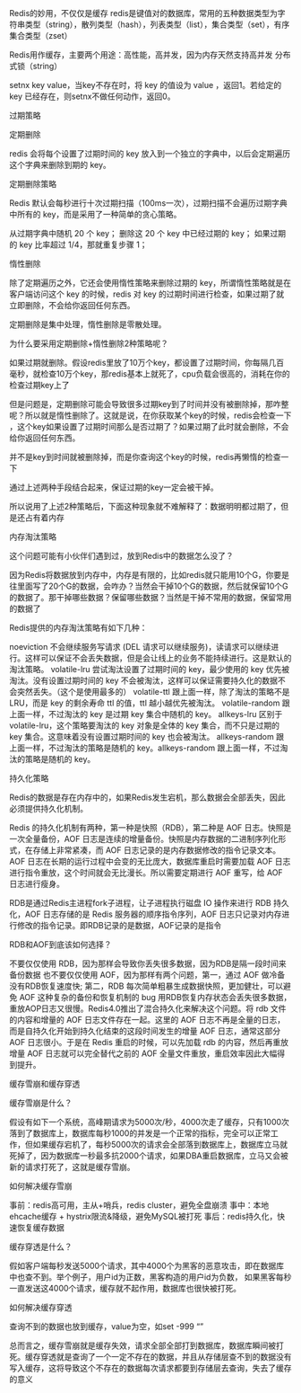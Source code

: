 Redis的妙用，不仅仅是缓存
redis是键值对的数据库，常用的五种数据类型为字符串类型（string），散列类型（hash），列表类型（list），集合类型（set），有序集合类型（zset）

Redis用作缓存，主要两个用途：高性能，高并发，因为内存天然支持高并发
分布式锁（string）

setnx key value，当key不存在时，将 key 的值设为 value ，返回1。若给定的 key 已经存在，则setnx不做任何动作，返回0。

过期策略

定期删除

redis 会将每个设置了过期时间的 key 放入到一个独立的字典中，以后会定期遍历这个字典来删除到期的 key。

定期删除策略

Redis 默认会每秒进行十次过期扫描（100ms一次），过期扫描不会遍历过期字典中所有的 key，而是采用了一种简单的贪心策略。

从过期字典中随机 20 个 key；
删除这 20 个 key 中已经过期的 key；
如果过期的 key 比率超过 1/4，那就重复步骤 1；

惰性删除

除了定期遍历之外，它还会使用惰性策略来删除过期的 key，所谓惰性策略就是在客户端访问这个 key 的时候，redis 对 key 的过期时间进行检查，如果过期了就立即删除，不会给你返回任何东西。

定期删除是集中处理，惰性删除是零散处理。

为什么要采用定期删除+惰性删除2种策略呢？

如果过期就删除。假设redis里放了10万个key，都设置了过期时间，你每隔几百毫秒，就检查10万个key，那redis基本上就死了，cpu负载会很高的，消耗在你的检查过期key上了

但是问题是，定期删除可能会导致很多过期key到了时间并没有被删除掉，那咋整呢？所以就是惰性删除了。这就是说，在你获取某个key的时候，redis会检查一下 ，这个key如果设置了过期时间那么是否过期了？如果过期了此时就会删除，不会给你返回任何东西。

并不是key到时间就被删除掉，而是你查询这个key的时候，redis再懒惰的检查一下

通过上述两种手段结合起来，保证过期的key一定会被干掉。

所以说用了上述2种策略后，下面这种现象就不难解释了：数据明明都过期了，但是还占有着内存

内存淘汰策略


这个问题可能有小伙伴们遇到过，放到Redis中的数据怎么没了？

因为Redis将数据放到内存中，内存是有限的，比如redis就只能用10个G，你要是往里面写了20个G的数据，会咋办？当然会干掉10个G的数据，然后就保留10个G的数据了。那干掉哪些数据？保留哪些数据？当然是干掉不常用的数据，保留常用的数据了

Redis提供的内存淘汰策略有如下几种：

noeviction 不会继续服务写请求 (DEL 请求可以继续服务)，读请求可以继续进行。这样可以保证不会丢失数据，但是会让线上的业务不能持续进行。这是默认的淘汰策略。
volatile-lru 尝试淘汰设置了过期时间的 key，最少使用的 key 优先被淘汰。没有设置过期时间的 key 不会被淘汰，这样可以保证需要持久化的数据不会突然丢失。（这个是使用最多的）
volatile-ttl 跟上面一样，除了淘汰的策略不是 LRU，而是 key 的剩余寿命 ttl 的值，ttl 越小越优先被淘汰。
volatile-random 跟上面一样，不过淘汰的 key 是过期 key 集合中随机的 key。
allkeys-lru 区别于 volatile-lru，这个策略要淘汰的 key 对象是全体的 key 集合，而不只是过期的 key 集合。这意味着没有设置过期时间的 key 也会被淘汰。
allkeys-random 跟上面一样，不过淘汰的策略是随机的 key。allkeys-random 跟上面一样，不过淘汰的策略是随机的 key。

持久化策略


Redis的数据是存在内存中的，如果Redis发生宕机，那么数据会全部丢失，因此必须提供持久化机制。

Redis 的持久化机制有两种，第一种是快照（RDB），第二种是 AOF 日志。快照是一次全量备份，AOF 日志是连续的增量备份。快照是内存数据的二进制序列化形式，在存储上非常紧凑，而 AOF 日志记录的是内存数据修改的指令记录文本。AOF 日志在长期的运行过程中会变的无比庞大，数据库重启时需要加载 AOF 日志进行指令重放，这个时间就会无比漫长。所以需要定期进行 AOF 重写，给 AOF 日志进行瘦身。

RDB是通过Redis主进程fork子进程，让子进程执行磁盘 IO 操作来进行 RDB 持久化，AOF 日志存储的是 Redis 服务器的顺序指令序列，AOF 日志只记录对内存进行修改的指令记录。即RDB记录的是数据，AOF记录的是指令

RDB和AOF到底该如何选择？

不要仅仅使用 RDB，因为那样会导致你丢失很多数据，因为RDB是隔一段时间来备份数据
也不要仅仅使用 AOF，因为那样有两个问题，第一，通过 AOF 做冷备没有RDB恢复速度快; 第二，RDB 每次简单粗暴生成数据快照，更加健壮，可以避免 AOF 这种复杂的备份和恢复机制的 bug
用RDB恢复内存状态会丢失很多数据，重放AOP日志又很慢。Redis4.0推出了混合持久化来解决这个问题。将 rdb 文件的内容和增量的 AOF 日志文件存在一起。这里的 AOF 日志不再是全量的日志，而是自持久化开始到持久化结束的这段时间发生的增量 AOF 日志，通常这部分 AOF 日志很小。于是在 Redis 重启的时候，可以先加载 rdb 的内容，然后再重放增量 AOF 日志就可以完全替代之前的 AOF 全量文件重放，重启效率因此大幅得到提升。


缓存雪崩和缓存穿透


缓存雪崩是什么？

假设有如下一个系统，高峰期请求为5000次/秒，4000次走了缓存，只有1000次落到了数据库上，数据库每秒1000的并发是一个正常的指标，完全可以正常工作，但如果缓存宕机了，每秒5000次的请求会全部落到数据库上，数据库立马就死掉了，因为数据库一秒最多抗2000个请求，如果DBA重启数据库，立马又会被新的请求打死了，这就是缓存雪崩。


如何解决缓存雪崩

事前：redis高可用，主从+哨兵，redis cluster，避免全盘崩溃
事中：本地ehcache缓存 + hystrix限流&降级，避免MySQL被打死
事后：redis持久化，快速恢复缓存数据

缓存穿透是什么？

假如客户端每秒发送5000个请求，其中4000个为黑客的恶意攻击，即在数据库中也查不到。举个例子，用户id为正数，黑客构造的用户id为负数，
如果黑客每秒一直发送这4000个请求，缓存就不起作用，数据库也很快被打死。


如何解决缓存穿透

查询不到的数据也放到缓存，value为空，如set -999 “”

总而言之，缓存雪崩就是缓存失效，请求全部全部打到数据库，数据库瞬间被打死。缓存穿透就是查询了一个一定不存在的数据，并且从存储层查不到的数据没有写入缓存，这将导致这个不存在的数据每次请求都要到存储层去查询，失去了缓存的意义

